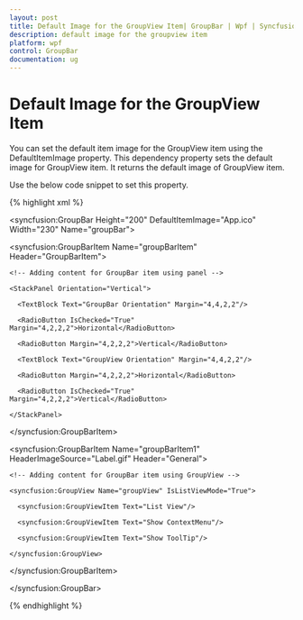 ```yaml
---
layout: post
title: Default Image for the GroupView Item| GroupBar | Wpf | Syncfusion
description: default image for the groupview item
platform: wpf
control: GroupBar
documentation: ug
---
```


# Default Image for the GroupView Item

You can set the default item image for the GroupView item using the DefaultItemImage property. This dependency property sets the default image for GroupView item. It returns the default image of GroupView item.

Use the below code snippet to set this property.



{% highlight xml %}



<!-- Adding GroupBar -->

<syncfusion:GroupBar Height="200" DefaultItemImage="App.ico" Width="230" Name="groupBar">



  <!-- Adding GroupBarItem -->

  <syncfusion:GroupBarItem Name="groupBarItem" Header="GroupBarItem">



    <!-- Adding content for GroupBar item using panel -->

    <StackPanel Orientation="Vertical">

      <TextBlock Text="GroupBar Orientation" Margin="4,4,2,2"/>

      <RadioButton IsChecked="True" Margin="4,2,2,2">Horizontal</RadioButton>

      <RadioButton Margin="4,2,2,2">Vertical</RadioButton>

      <TextBlock Text="GroupView Orientation" Margin="4,4,2,2"/>

      <RadioButton Margin="4,2,2,2">Horizontal</RadioButton>

      <RadioButton IsChecked="True" Margin="4,2,2,2">Vertical</RadioButton>

    </StackPanel>

  </syncfusion:GroupBarItem>



  <!-- Adding GroupBarItem -->

  <syncfusion:GroupBarItem Name="groupBarItem1" HeaderImageSource="Label.gif" Header="General">



    <!-- Adding content for GroupBar item using GroupView -->

    <syncfusion:GroupView Name="groupView" IsListViewMode="True">

      <syncfusion:GroupViewItem Text="List View"/>

      <syncfusion:GroupViewItem Text="Show ContextMenu"/>

      <syncfusion:GroupViewItem Text="Show ToolTip"/>

    </syncfusion:GroupView>

  </syncfusion:GroupBarItem>

</syncfusion:GroupBar>


{% endhighlight %}
